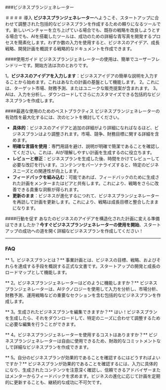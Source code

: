 ###ビジネスプランジェネレーター

＃＃＃＃ 導入
**ビジネスプランジェネレーター**へようこそ、スタートアップに合わせて調整された包括的なビジネスプランを作成するための頼りになるツールです。新しいベンチャーを立ち上げている場合でも、既存の戦略を改良しようとする場合でも、AIを搭載したツールは、成功のための詳細な青写真を開発するプロセスを簡素化します。わずか数の入力を使用すると、ビジネスのアイデア、成長戦略、開発計画を概説する戦略的なドキュメントを作成できます。

####使用ガイド
ビジネスプランジェネレーターの使用は、簡単でユーザーフレンドリーです。開始方法は次のとおりです。

1。**ビジネスのアイデアを入力します**：ビジネスアイデアの簡単な説明を入力することから始めます。これはあなたの計画の基盤として機能します。
2。これには、ターゲット市場、財務予測、またはユニークな販売提案が含まれます。
3。AIは、入力を分析し、ダウンロードしてさらにカスタマイズできる包括的なビジネスプランを作成します。

####最適な使用のためのベストプラクティス
ビジネスプランジェネレーターの有効性を最大化するには、次のヒントを検討してください。

-  **具体的**：ビジネスのアイデアと追加の詳細がより詳細になればなるほど、ビジネスプランはより調整されます。市場、競争、財務目標に関する詳細を含めます。
-  **明確な言語を使用**：専門用語を避け、説明が明確で簡潔であることを確認してください。これは、AIが理解しやすい計画を生成するのに役立ちます。
-  **レビューと修正**：ビジネスプランを生成した後、時間をかけてレビューして必要な改訂を行います。コンテンツをパーソナライズすると、特定のビジネスニーズとの関連性が向上します。
-  **フィードバックを組み込む**：可能であれば、フィードバックのために生成された計画をメンターまたはピアと共有します。これにより、戦略をさらに改善できる貴重な洞察が得られます。
-  **更新のまま**：ビジネスが進化するにつれて、ビジネスプランジェネレーターを再訪して計画を更新します。これにより、戦略は成長目標と整合したままになります。

####行動を促す
あなたのビジネスのアイデアを構造化された計画に変える準備はできましたか？**今すぐビジネスプランジェネレーターの使用を開始**、スタートアップの成功への道を開く詳細なビジネスプランを作成してください！

----

### FAQ

** 1。ビジネスプランとは？**
事業計画とは、ビジネスの目標、戦略、およびそれらを達成する手段を概説する正式な文書です。スタートアップの開発と成長のロードマップとして機能します。

** 2。ビジネスプランジェネレーターはどのように機能しますか？**
ビジネスプランジェネレーターは、AIテクノロジーを使用して入力を分析し、市場分析、財務予測、運用戦略などの重要なセクションを含む包括的なビジネスプランを作成します。

** 3。生成されたビジネスプランを編集できますか？**
はい！ビジネスプランを生成したら、それをダウンロードして、特定のニーズに合わせて調整するために必要な編集を行うことができます。

** 4。ビジネスプランジェネレーターを使用するコストはありますか？**
ビジネスプランジェネレーターは自由に使用できるため、財政的なコミットメントなしで詳細なビジネスプランを作成できます。

** 5。自分のビジネスプランが効果的であることを確認するにはどうすればよいですか？**
ビジネスプランが効果的であることを確認するには、入力に具体的になり、生成されたコンテンツを注意深く確認し、信頼できるアドバイザーまたはメンターからフィードバックを求めます。ビジネスの進化に応じて計画を定期的に更新することも、継続的な成功に不可欠です。
